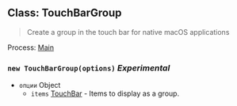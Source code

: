 ## Class: TouchBarGroup

> Create a group in the touch bar for native macOS applications

Process: [Main](../tutorial/application-architecture.md#main-and-renderer-processes)

### `new TouchBarGroup(options)` *Experimental*

* `опции` Object 
  * `items` [TouchBar](touch-bar.md) - Items to display as a group.